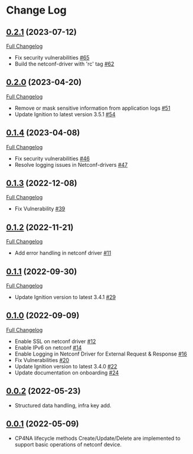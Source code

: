 # Change Log

## [0.2.1](https://github.com/IBM/netconf-driver/tree/0.2.1) (2023-07-12)
[Full Changelog](https://github.com/IBM/netconf-driver/compare/0.2.0...0.2.1)

- Fix security vulnerabilities [\#65](https://github.com/IBM/netconf-driver/issues/65)
- Build the netconf-driver with 'rc' tag [\#62](https://github.com/IBM/netconf-driver/issues/62)

## [0.2.0](https://github.com/IBM/netconf-driver/tree/0.2.0) (2023-04-20)
[Full Changelog](https://github.com/IBM/netconf-driver/compare/0.1.4...0.2.0)

- Remove or mask sensitive information from application logs [\#51](https://github.com/IBM/netconf-driver/issues/51)
- Update Ignition to latest version 3.5.1 [\#54](https://github.com/IBM/netconf-driver/issues/54)


## [0.1.4](https://github.com/IBM/netconf-driver/tree/0.1.4) (2023-04-08)
[Full Changelog](https://github.com/IBM/netconf-driver/compare/0.1.3...0.1.4)

- Fix security vulnerabilities [\#46](https://github.com/IBM/netconf-driver/issues/46)
- Resolve logging issues in Netconf-drivers [\#47](https://github.com/IBM/netconf-driver/issues/47)


## [0.1.3](https://github.com/IBM/netconf-driver/tree/0.1.3) (2022-12-08)
[Full Changelog](https://github.com/IBM/netconf-driver/compare/0.1.2...0.1.3)

- Fix Vulnerability  [\#39](https://github.com/IBM/netconf-driver/issues/39)

## [0.1.2](https://github.com/IBM/netconf-driver/tree/0.1.2) (2022-11-21)
[Full Changelog](https://github.com/IBM/netconf-driver/compare/0.1.1...0.1.2)

- Add error handling in netconf driver [\#11](https://github.com/IBM/netconf-driver/issues/11)

## [0.1.1](https://github.com/IBM/netconf-driver/tree/0.1.1) (2022-09-30)
[Full Changelog](https://github.com/IBM/netconf-driver/compare/0.1.0...0.1.1)

- Update Ignition version to latest 3.4.1 [\#29](https://github.com/IBM/netconf-driver/issues/29)

## [0.1.0](https://github.com/IBM/netconf-driver/tree/0.1.0) (2022-09-09)
[Full Changelog](https://github.com/IBM/netconf-driver/compare/0.0.2...0.1.0)

- Enable SSL on netconf driver [\#12](https://github.com/IBM/netconf-driver/issues/12)
- Enable IPv6 on netconf [\#14](https://github.com/IBM/netconf-driver/issues/14)
- Enable Logging in Netconf Driver for External Request & Response [\#16](https://github.com/IBM/netconf-driver/issues/16)
- Fix Vulnerabilities [\#20](https://github.com/IBM/netconf-driver/issues/20)
- Update Ignition version to latest 3.4.0 [\#22](https://github.com/IBM/netconf-driver/issues/22)
- Update documentation on onboarding [\#24](https://github.com/IBM/netconf-driver/issues/24)


## [0.0.2](https://github.com/IBM/netconf-driver/tree/0.0.2) (2022-05-23)

- Structured data handling, infra key add.


## [0.0.1](https://github.com/IBM/netconf-driver/tree/0.0.1) (2022-05-09)

- CP4NA lifecycle methods Create/Update/Delete are implemented to support basic operations of netconf device.

